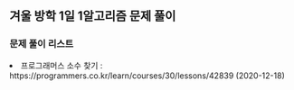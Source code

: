 <h2>겨울 방학 1일 1알고리즘 문제 풀이</h2>

<h3>문제 풀이 리스트</h3>
<li>프로그래머스 소수 찾기 : https://programmers.co.kr/learn/courses/30/lessons/42839 (2020-12-18)</li>
